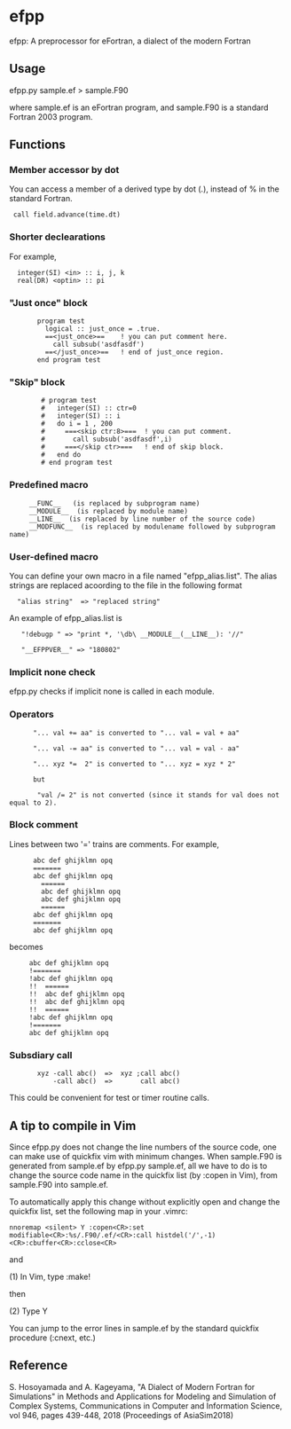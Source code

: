 # efpp
efpp: A preprocessor for eFortran, a dialect of the modern Fortran


## Usage
efpp.py sample.ef > sample.F90

where sample.ef is an eFortran program, and
sample.F90 is a standard Fortran 2003 program.

## Functions


### Member accessor by dot

You can access a member of a derived type by dot (.), instead of % in the standard Fortran.

```
 call field.advance(time.dt)
```

### Shorter declearations

For example, 

```
  integer(SI) <in> :: i, j, k
  real(DR) <optin> :: pi
```


### "Just once" block

```
       program test
         logical :: just_once = .true.
         ==<just_once>==    ! you can put comment here.
           call subsub('asdfasdf')
         ==</just_once>==   ! end of just_once region.
       end program test
```

### "Skip" block

```
        # program test
        #   integer(SI) :: ctr=0
        #   integer(SI) :: i
        #   do i = 1 , 200
        #     ===<skip ctr:8>===  ! you can put comment.
        #       call subsub('asdfasdf',i)
        #     ===</skip ctr>===   ! end of skip block.
        #   end do
        # end program test
```

### Predefined macro

```
     __FUNC__   (is replaced by subprogram name)
     __MODULE__  (is replaced by module name)
     __LINE__  (is replaced by line number of the source code)
     __MODFUNC__  (is replaced by modulename followed by subprogram name)
```

### User-defined macro

You can define your own macro in a file named "efpp_alias.list". The alias strings are replaced acoording to the file in the following format

```
  "alias string"  => "replaced string"
```

An example of efpp_alias.list is

```
   "!debugp " => "print *, '\db\ __MODULE__(__LINE__): '//"

   "__EFPPVER__" => "180802"   
```


### Implicit none check

efpp.py checks if implicit none is called in each module.

### Operators

```
      "... val += aa" is converted to "... val = val + aa"

      "... val -= aa" is converted to "... val = val - aa"

      "... xyz *=  2" is converted to "... xyz = xyz * 2"

      but

       "val /= 2" is not converted (since it stands for val does not equal to 2).
```

### Block comment

Lines between two '=' trains are comments.
For example, 

```
      abc def ghijklmn opq
      =======
      abc def ghijklmn opq
        ======
        abc def ghijklmn opq
        abc def ghijklmn opq
        ======
      abc def ghijklmn opq
      =======
      abc def ghijklmn opq
```
becomes

```
     abc def ghijklmn opq
     !=======   
     !abc def ghijklmn opq
     !!  ====== 
     !!  abc def ghijklmn opq
     !!  abc def ghijklmn opq
     !!  ====== 
     !abc def ghijklmn opq
     !=======   
     abc def ghijklmn opq
```

### Subsdiary call

```
       xyz -call abc()  =>  xyz ;call abc()
           -call abc()  =>       call abc()
```

This could be convenient for test or timer routine calls.


## A tip to compile in Vim

Since efpp.py does not change the line numbers of the source code, one can make use of quickfix vim with minimum changes.
When sample.F90 is generated from sample.ef by efpp.py sample.ef,
all we have to do is to change the source code name in the quickfix list (by :copen in Vim),
from sample.F90 into sample.ef. 

To automatically apply this change without explicitly open and change the quickfix list, 
set the following map in your .vimrc:

```
nnoremap <silent> Y :copen<CR>:set modifiable<CR>:%s/.F90/.ef/<CR>:call histdel('/',-1)<CR>:cbuffer<CR>:cclose<CR>
```

and 

(1) In Vim, type :make!

then

(2) Type Y

You can jump to the error lines in sample.ef by the standard quickfix procedure (:cnext, etc.)

## Reference

S. Hosoyamada and A. Kageyama, "A Dialect of Modern Fortran for Simulations" in Methods and Applications for Modeling and Simulation of Complex Systems, Communications in Computer and Information Science, vol 946, pages 439-448, 2018 (Proceedings of AsiaSim2018)
